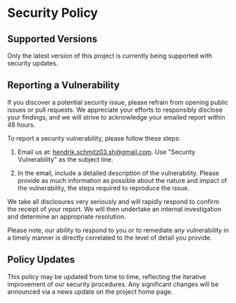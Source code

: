 # Security Policy

## Supported Versions

Only the latest version of this project is currently being supported with security updates.

## Reporting a Vulnerability

If you discover a potential security issue, please refrain from opening public issues or pull requests. We appreciate your efforts to responsibly disclose your findings, and we will strive to acknowledge your emailed report within 48 hours.

To report a security vulnerability, please follow these steps:

1. Email us at: hendrik.schmitz03.sh@gmail.com. Use "Security Vulnerability" as the subject line.

2. In the email, include a detailed description of the vulnerability. Please provide as much information as possible about the nature and impact of the vulnerability, the steps required to reproduce the issue.

We take all disclosures very seriously and will rapidly respond to confirm the receipt of your report. We will then undertake an internal investigation and determine an appropriate resolution.

Please note, our ability to respond to you or to remediate any vulnerability in a timely manner is directly correlated to the level of detail you provide.

## Policy Updates

This policy may be updated from time to time, reflecting the iterative improvement of our security procedures. Any significant changes will be announced via a news update on the project home page.
